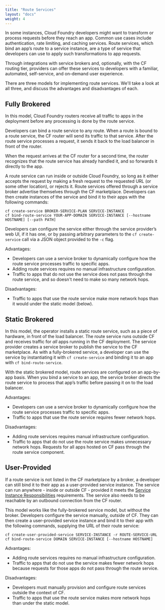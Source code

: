 ```yaml
---
title: "Route Services"
layout: "docs"
weight: 4
---
```


In some instances, Cloud Foundry developers might want to transform or process requests before they reach an app. Common use cases include authentication, rate limiting, and caching services. Route services, which bind an app’s route to a service instance, are a type of service that developers can use to apply such transformations to app requests.

Through integrations with service brokers and, optionally, with the CF routing tier, providers can offer these services to developers with a familiar, automated, self-service, and on-demand user experience.

There are three models for implementing route services. We'll take a look at all three, and discuss the advantages and disadvantages of each.

## Fully Brokered

In this model, Cloud Foundry routers receive all traffic to apps in the deployment before any processing is done by the route service.

Developers can bind a route service to any route. When a route is bound to a route service, the CF router will send its traffic to that service. After the route service processes a request, it sends it back to the load balancer in front of the router.

When the request arrives at the CF router for a second time, the router recognizes that the route service has already handled it, and so forwards it directly to the app.

A route service can run inside or outside Cloud Foundry, so long as it either accepts the request by making a fresh request to the requested URL (or some other location), or rejects it. Route services offered through a service broker advertise themselves through the CF marketplace. Developers can then create instances of the service and bind it to their apps with the following commands:

```
cf create-service BROKER-SERVICE-PLAN SERVICE-INSTANCE 
cf bind-route-service YOUR-APP-DOMAIN SERVICE-INSTANCE [--hostname HOSTNAME] [--path PATH]
```

Developers can configure the service either through the service provider’s web UI, if it has one, or by passing arbitrary parameters to the `cf create-service` call via a JSON object provided to the `-c` flag.

Advantages:
* Developers can use a service broker to dynamically configure how the route service processes traffic to specific apps.
* Adding route services requires no manual infrastructure configuration.
* Traffic to apps that do not use the service does not pass through the route service, and so doesn't need to make so many network hops.

Disadvantages:
* Traffic to apps that use the route service make more network hops than it would under the static model (below).

## Static Brokered

In this model, the operator installs a static route service, such as a piece of hardware, in front of the load balancer. The route service runs outside CF and receives traffic for *all* apps running in the CF deployment. The service provider creates a service broker to publish the service to the CF marketplace. As with a fully-brokered service, a developer can use the service by instantiating it with `cf create-service` and binding it to an app with `cf bind-route-service`.

With the static brokered model, route services are configured on an app-by-app basis. When you bind a service to an app, the service broker directs the route service to process that app’s traffic before passing it on to the load balancer.

Advantages:
* Developers can use a service broker to dynamically configure how the route service processes traffic to specific apps.
* Traffic to apps that use the route service requires fewer network hops.

Disadvantages:
* Adding route services requires manual infrastructure configuration.
* Traffic to apps that do not use the route service makes unnecessary network hops. Requests for all apps hosted on CF pass through the route service component.

## User-Provided

If a route service is not listed in the CF marketplace by a broker, a developer can still bind it to their app as a user-provided service instance. The service can run anywhere - inside or outside CF - provided it meets the [Service Instance Responsibilities](https://docs.cloudfoundry.org/services/route-services.html#service-instance-responsibilities) requirements. The service also needs to be reachable by an outbound connection from the CF router.

This model works like the fully-brokered service model, but without the broker. Developers configure the service manually, outside of CF. They can then create a user-provided service instance and bind it to their app with the following commands, supplying the URL of their route service:

```
cf create-user-provided-service SERVICE-INSTANCE -r ROUTE-SERVICE-URL
cf bind-route-service DOMAIN SERVICE-INSTANCE [--hostname HOSTNAME]
```

Advantages:
* Adding route services requires no manual infrastructure configuration.
* Traffic to apps that do not use the service makes fewer network hops because requests for those apps do not pass through the route service.

Disadvantages:
* Developers must manually provision and configure route services outside the context of CF.
* Traffic to apps that use the route service makes more network hops than under the static model.

